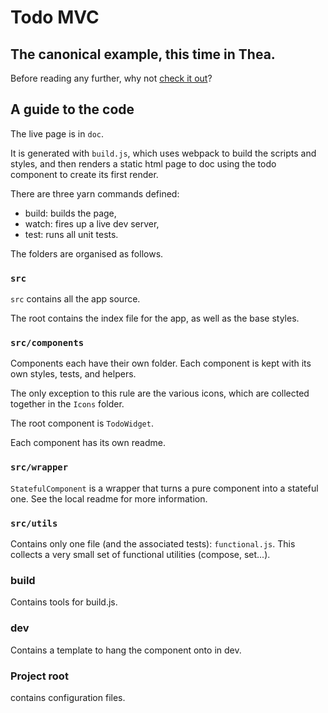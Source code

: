 # Todo MVC
## The canonical example, this time in Thea.

Before reading any further, why not [check it out](https://idokutela.github.io/thea-todo/)?

## A guide to the code
The live page is in `doc`.

It is generated with `build.js`,
which uses webpack to build the scripts and styles, and
then renders a static html page to doc using the todo component
to create its first render.

There are three yarn commands defined:

 - build: builds the page,
 - watch: fires up a live dev server,
 - test: runs all unit tests.

The folders are organised as follows.

### `src`
`src` contains all the app source.

The root contains the index file for the app,
as well as the base styles.

### `src/components`
Components each have their own folder. Each component is
kept with its own styles, tests, and helpers.

The only exception to this rule are the various icons, which are
collected together in the `Icons` folder.

The root component is `TodoWidget`.

Each component has its own readme.

### `src/wrapper`
`StatefulComponent` is a wrapper that turns a pure component
into a stateful one. See the local readme for more information.

### `src/utils`
Contains only one file (and the associated tests): `functional.js`.
This collects a very small set of functional utilities (compose, set...).

### build
Contains tools for build.js.

### dev
Contains a template to hang the component onto in dev.

### Project root
contains configuration files.
